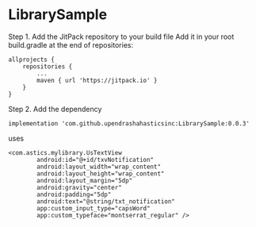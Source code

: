 # LibrarySample

Step 1. Add the JitPack repository to your build file
Add it in your root build.gradle at the end of repositories:

	allprojects {
		repositories {
			...
			maven { url 'https://jitpack.io' }
		}
	}

Step 2. Add the dependency
	
	implementation 'com.github.upendrashahasticsinc:LibrarySample:0.0.3'

uses 

	<com.astics.mylibrary.UsTextView
            android:id="@+id/txvNotification"
            android:layout_width="wrap_content"
            android:layout_height="wrap_content"
            android:layout_margin="5dp"
            android:gravity="center"
            android:padding="5dp"
            android:text="@string/txt_notification"
            app:custom_input_type="capsWord"
            app:custom_typeface="montserrat_regular" />
